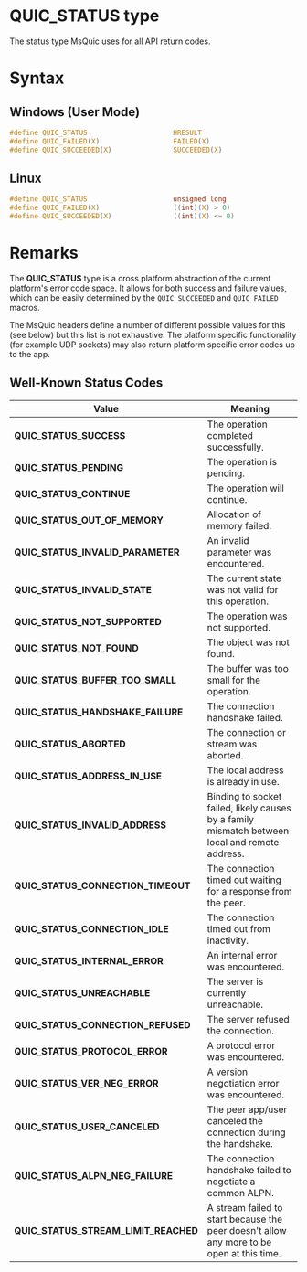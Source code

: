 QUIC_STATUS type
======

The status type MsQuic uses for all API return codes.

# Syntax

## Windows (User Mode)

```C
#define QUIC_STATUS                     HRESULT
#define QUIC_FAILED(X)                  FAILED(X)
#define QUIC_SUCCEEDED(X)               SUCCEEDED(X)
```

## Linux

```C
#define QUIC_STATUS                     unsigned long
#define QUIC_FAILED(X)                  ((int)(X) > 0)
#define QUIC_SUCCEEDED(X)               ((int)(X) <= 0)
```

# Remarks

The **QUIC_STATUS** type is a cross platform abstraction of the current platform's error code space. It allows for both success and failure values, which can be easily determined by the `QUIC_SUCCEEDED` and `QUIC_FAILED` macros.

The MsQuic headers define a number of different possible values for this (see below) but this list is not exhaustive. The platform specific functionality (for example UDP sockets) may also return platform specific error codes up to the app.

## Well-Known Status Codes

Value | Meaning
--- | ---
**QUIC_STATUS_SUCCESS** | The operation completed successfully.
**QUIC_STATUS_PENDING** | The operation is pending.
**QUIC_STATUS_CONTINUE** | The operation will continue.
**QUIC_STATUS_OUT_OF_MEMORY** | Allocation of memory failed.
**QUIC_STATUS_INVALID_PARAMETER** | An invalid parameter was encountered.
**QUIC_STATUS_INVALID_STATE** | The current state was not valid for this operation.
**QUIC_STATUS_NOT_SUPPORTED** | The operation was not supported.
**QUIC_STATUS_NOT_FOUND** | The object was not found.
**QUIC_STATUS_BUFFER_TOO_SMALL** | The buffer was too small for the operation.
**QUIC_STATUS_HANDSHAKE_FAILURE** | The connection handshake failed.
**QUIC_STATUS_ABORTED** | The connection or stream was aborted.
**QUIC_STATUS_ADDRESS_IN_USE** | The local address is already in use.
**QUIC_STATUS_INVALID_ADDRESS** | Binding to socket failed, likely causes by a family mismatch between local and remote address.
**QUIC_STATUS_CONNECTION_TIMEOUT** | The connection timed out waiting for a response from the peer.
**QUIC_STATUS_CONNECTION_IDLE** | The connection timed out from inactivity.
**QUIC_STATUS_INTERNAL_ERROR** | An internal error was encountered.
**QUIC_STATUS_UNREACHABLE** | The server is currently unreachable.
**QUIC_STATUS_CONNECTION_REFUSED** | The server refused the connection.
**QUIC_STATUS_PROTOCOL_ERROR** | A protocol error was encountered.
**QUIC_STATUS_VER_NEG_ERROR** | A version negotiation error was encountered.
**QUIC_STATUS_USER_CANCELED** | The peer app/user canceled the connection during the handshake.
**QUIC_STATUS_ALPN_NEG_FAILURE** | The connection handshake failed to negotiate a common ALPN.
**QUIC_STATUS_STREAM_LIMIT_REACHED** | A stream failed to start because the peer doesn't allow any more to be open at this time.
